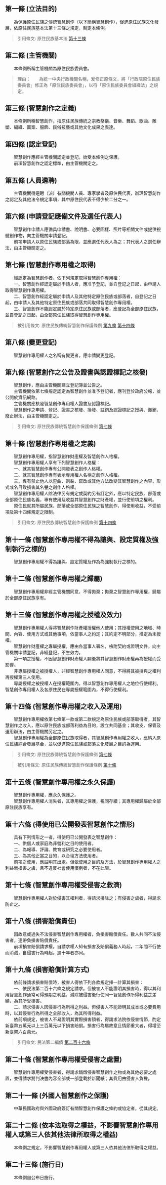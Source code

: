 第一條 (立法目的)
-----------------
　　為保護原住民族之傳統智慧創作（以下簡稱智慧創作），促進原住民族文化發展，依原住民族基本法第十三條之規定，制定本條例。  
> 引用條文: 原住民族基本法 [第十三條](../../原住民族/原民政策/原住民族基本法.md#第十三條-保護原住民族傳統之生物多樣性知識及智慧創作)



第二條 (主管機關)
-----------------
　　本條例所稱主管機關為原住民族委員會。  
> 理由：　　為統一中央行政機關名稱，爰修正原條文，將「行政院原住民族委員會」修正為「原住民族委員會」，以符「原住民族委員會組織法」之規定。



第三條 (智慧創作之定義)
-----------------------
　　本條例所稱智慧創作，指原住民族傳統之宗教祭儀、音樂、舞蹈、歌曲、雕塑、編織、圖案、服飾、民俗技藝或其他文化成果之表達。  


第四條 (認定登記)
-----------------
　　智慧創作應經主管機關認定並登記，始受本條例之保護。  
　　前項智慧創作之認定標準，由主管機關定之。  


第五條 (人員遴聘)
-----------------
　　主管機關得遴聘（派）有關機關人員、專家學者及原住民代表，辦理智慧創作之認定及其他法令規定事項，其中原住民代表不得少於二分之一。  


第六條 (申請登記應備文件及選任代表人)
-------------------------------------
　　智慧創作申請人應備具申請書、說明書、必要圖樣、照片等相關文件或提供視聽創作物，向主管機關申請登記。  
　　前項申請人以原住民族或部落為限，並應選任代表人為之；其代表人之選任辦法，由主管機關定之。  


第七條 (智慧創作專用權之取得)
-----------------------------
　　經認定為智慧創作者，依下列規定取得智慧創作專用權：  
　　一、智慧創作經認定屬於申請人者，應准予登記，並自登記之日起，由申請人取得智慧創作專用權。  
　　二、智慧創作經認定屬於申請人及其他特定原住民族或部落者，自登記之日起，由申請人及其他特定原住民族或部落共同取得智慧創作專用權。  
　　三、智慧創作不能認定屬於特定原住民族或部落者，應登記為全部原住民族，並自登記之日起，由全部原住民族取得智慧創作專用權。  
> 被引用條文: 原住民族傳統智慧創作保護條例 [第九條](../../原住民族/原民文教/原住民族傳統智慧創作保護條例.md#第九條-智慧創作之公告及證書與認證標記之核發) [第十四條](../../原住民族/原民文教/原住民族傳統智慧創作保護條例.md#第十四條-智慧創作專用權之收入及運用)



第八條 (變更登記)
-----------------
　　智慧創作專用權人之名稱有變更者，應申請變更登記。  


第九條 (智慧創作之公告及證書與認證標記之核發)
---------------------------------------------
　　智慧創作，應由主管機關建立登記簿並公告之。  
　　主管機關依第七條規定認定為智慧創作並准予登記者，應刊登於政府公報，並公開於資訊網路。  
　　主管機關應核發智慧創作專用權人證書及認證標記。  
　　智慧創作之申請、登記、證書之核發、換發、註銷及認證標記之授與、撤銷、廢止辦法，由主管機關定之。  
> 引用條文: 原住民族傳統智慧創作保護條例 [第七條](../../原住民族/原民文教/原住民族傳統智慧創作保護條例.md#第七條-智慧創作專用權之取得)



第十條 (智慧創作專用權之定義)
-----------------------------
　　智慧創作專用權，指智慧創作財產權及智慧創作人格權。  
　　智慧創作專用權人享有下列智慧創作人格權：  
　　一、就其智慧創作專有公開發表之創作人格權。  
　　二、就其智慧創作專有表示專用權人名稱之創作人格權。  
　　三、專有禁止他人以歪曲、割裂、竄改或其他方法改變其智慧創作之內容、形式或名目致損害其名譽之創作人格權。  
　　智慧創作專用權人除法律另有規定或契約另有訂定外，應以特定民族、部落或全部原住民族名義，專有使用及收益其智慧創作之財產權，並行使前項之權利。  
　　原住民就其所屬民族、部落或全部原住民族之智慧創作，得使用收益，不受前項及第十四條規定之限制。  
> 引用條文: 原住民族傳統智慧創作保護條例 [第十四條](../../原住民族/原民文教/原住民族傳統智慧創作保護條例.md#第十四條-智慧創作專用權之收入及運用)



第十一條 (智慧創作專用權不得為讓與、設定質權及強制執行之標的)
-------------------------------------------------------------
　　智慧創作專用權不得為讓與、設定質權及作為為強制執行之標的。  


第十二條 (智慧創作專用權之歸屬)
-------------------------------
　　智慧創作專用權非經主管機關同意，不得拋棄；拋棄之智慧創作專用權，歸屬於全部原住民族享有。  


第十三條 (智慧創作專用權之授權及效力)
-------------------------------------
　　智慧創作專用權人得將智慧創作財產權授權他人使用；其授權使用之地域、時間、內容、使用方式或其他事項，依當事人之約定；其約定不明部分，推定為未授權。  
　　智慧創作財產權之專屬授權，應由各當事人署名，檢附契約或證明文件，向主管機關申請登記，非經登記，不生效力。  
　　第一項之授權，不因智慧創作財產權人嗣後將其智慧創作財產權再為授權而受影響。  
　　非專屬授權之被授權人，非經智慧創作專用權人同意，不得將其被授與之權利再授權第三人使用。  
　　專屬授權之被授權人在授權範圍內，得以智慧創作專用權人之地位行使權利。智慧創作專用權人及各原住民在專屬授權範圍內，不得行使權利。  


第十四條 (智慧創作專用權之收入及運用)
-------------------------------------
　　智慧創作專用權依第七條第一款或第二款規定為原住民族或部落取得者，其智慧創作之收入，應以原住民族或部落利益為目的，設立共同基金；其收支、保管及運用辦法，由主管機關另定之。  
　　智慧創作專用權為全部原住民族取得者，其智慧創作專用權之收入，應納入原住民族綜合發展基金，並以促進原住民族或部落文化發展之目的為運用。  
> 引用條文: 原住民族傳統智慧創作保護條例 [第七條](../../原住民族/原民文教/原住民族傳統智慧創作保護條例.md#第七條-智慧創作專用權之取得)

> 被引用條文: 原住民族傳統智慧創作保護條例 [第十條](../../原住民族/原民文教/原住民族傳統智慧創作保護條例.md#第十條-智慧創作專用權之定義)



第十五條 (智慧創作專用權之永久保護)
-----------------------------------
　　智慧創作專用權，應永久保護之。  
　　智慧創作專用權人消失者，其專用權之保護，視同存續；其專用權歸屬於全部原住民族享有。  


第十六條 (得使用已公開發表智慧創作之情形)
-----------------------------------------
　　具有下列情形之一者，得使用已公開發表之智慧創作：  
　　一、供個人或家庭為非營利之目的使用者。  
　　二、為報導、評論、教育或研究之必要使用者。  
　　三、為其他正當之目的，以合理方法使用者。  
　　前項之使用，應註明其出處。但依使用之目的及方法，於智慧創作專用權人之利益無損害之虞，且不違反社會使用慣例者，不在此限。  


第十七條 (智慧創作專用權受侵害之救濟)
-------------------------------------
　　智慧創作專用權人對於侵害其權利者，得請求排除之；有侵害之虞者，得請求防止之。  


第十八條 (損害賠償責任)
-----------------------
　　因故意或過失不法侵害智慧創作專用權者，負損害賠償責任。數人共同不法侵害者，連帶負損害賠償責任。  
　　前項損害賠償請求權，自請求權人知有損害及賠償義務人時起，二年間不行使而消滅，自侵害行為時起，逾十年者亦同。  


第十九條 (損害賠償計算方式)
---------------------------
　　依前條請求損害賠償時，被害人得依下列各款規定擇一計算其損害：  
　　一、依民法第二百十六條之規定請求。但被害人不能證明其損害時，得以其利用智慧創作通常可得預期之利益，減除被侵害後行使同一智慧創作所得利益之差額，為其所受損害。  
　　二、請求侵害人因侵害行為所得之利益。但侵害人不能證明其成本或必要費用時，以其侵害行為所得之全部收入，為其所得利益。  
　　依前項規定，被害人不易證明其實際損害額者，得請求法院依侵害情節，酌定新臺幣五萬元以上三百萬元以下損害賠償。損害行為屬故意且情節重大者，得增至新臺幣六百萬元。  
> 引用條文: 民法第二編債 [第二百十六條](../../法務/民事/民法第二編債.md#第二百十六條-法定損害賠償範圍)



第二十條 (智慧創作專用權受侵害之處置)
-------------------------------------
　　智慧創作專用權受侵害者，得請求銷燬侵害智慧創作之物或為其他必要之處置，並得請求將判決書內容全部或一部登載於新聞紙；其費用由侵害人負擔。  


第二十一條 (外國人智慧創作之保護)
---------------------------------
　　中華民國政府與外國政府簽訂有關智慧創作保護之條約或協定者，從其規定。  


第二十二條 (依本法取得之權益，不影響智慧創作專用權人或第三人依其他法律所取得之權益)
-----------------------------------------------------------------------------------
　　本條例之規定，不影響智慧創作專用權人或第三人依其他法律所取得之權益。  


第二十三條 (施行日)
-------------------
　　本條例自公布日施行。